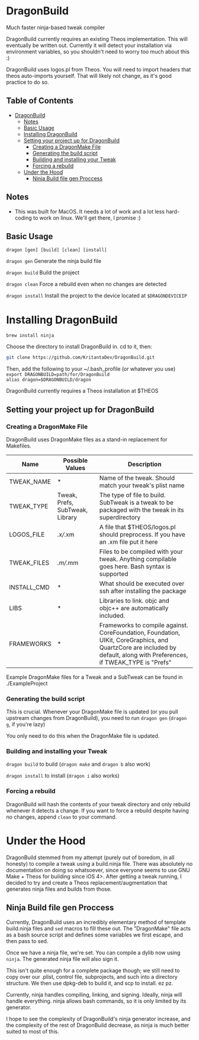 # DragonBuild
Much faster ninja-based tweak compiler

DragonBuild currently requires an existing Theos implementation. This will eventually be written out. Currently it will detect your installation via environment variables, so you shouldn't need to worry too much about this :)

DragonBuild uses logos.pl from Theos. You will need to import headers that theos auto-imports yourself. That will likely not change, as it's good practice to do so. 

## Table of Contents

- [DragonBuild](#dragonbuild)
  * [Notes](#notes)
  * [Basic Usage](#basic-usage)
  * [Installing DragonBuild](#installing-dragonbuild)
  * [Setting your project up for DragonBuild](#setting-your-project-up-for-dragonbuild)
    + [Creating a DragonMake File](#creating-a-dragonmake-file)
    + [Generating the build script](#generating-the-build-script)
    + [Building and installing your Tweak](#building-and-installing-your-tweak)
    + [Forcing a rebuild](#forcing-a-rebuild)
  * [Under the Hood](#under-the-hood)
    + [Ninja Build file gen Proccess](#ninja-build-file-gen-proccess)

## Notes

* This was built for MacOS. It needs a lot of work and a lot less hard-coding to work on linux. We'll get there, I promise :)

## Basic Usage

`dragon [gen] [build] [clean] [install]`

`dragon gen` Generate the ninja build file

`dragon build` Build the project

`dragon clean` Force a rebuild even when no changes are detected

`dragon install` Install the project to the device located at `$DRAGONDEVICEIP`

# Installing DragonBuild

`brew install ninja`

Choose the directory to install DragonBuild in. cd to it, then:

```bash
git clone https://github.com/KritantaDev/DragonBuild.git
```

Then, add the following to your ~/.bash_profile (or whatever you use)  
`export DRAGONBUILD=path/for/DragonBuild`  
`alias dragon=$DRAGONBUILD/dragon`  

DragonBuild currently requires a Theos installation at $THEOS

## Setting your project up for DragonBuild

### Creating a DragonMake File

DragonBuild uses DragonMake files as a stand-in replacement for Makefiles. 

|  Name  | Possible Values | Description  | 
|---|---|---|
|  TWEAK_NAME  |  * | Name of the tweak. Should match your tweak's plist name |
| TWEAK_TYPE |  Tweak, Prefs, SubTweak, Library  | The type of file to build. SubTweak is a tweak to be packaged with the tweak in its superdirectory |
| LOGOS_FILE |  *.x/*.xm  | A file that $THEOS/logos.pl should preprocess. If you have an .xm file put it here |
|  TWEAK_FILES  |  *.m/*.mm |  Files to be compiled with your tweak. Anything compilable goes here. Bash syntax is supported |
|  INSTALL_CMD  |  * |  What should be executed over ssh after installing the package |
| LIBS | * | Libraries to link. objc and objc++ are automatically included. |
| FRAMEWORKS | * | Frameworks to compile against. CoreFoundation, Foundation, UIKit, CoreGraphics, and QuartzCore are included by default, along with Preferences, if TWEAK_TYPE is "Prefs" |

Example DragonMake files for a Tweak and a SubTweak can be found in ./ExampleProject

### Generating the build script

This is crucial. Whenever your DragonMake file is updated (or you pull upstream changes from DragonBuild), you need to run `dragon gen` (`dragon g`, if you're lazy)

You only need to do this when the DragonMake file is updated. 

### Building and installing your Tweak

`dragon build` to build (`dragon make` and `dragon b` also work)

`dragon install` to install (`dragon i` also works)

### Forcing a rebuild

DragonBuild will hash the contents of your tweak directory and only rebuild whenever it detects a change. If you want to force a rebuild despite having no changes, append `clean` to your command. 

# Under the Hood

DragonBuild stemmed from my attempt (purely out of boredom, in all honesty) to compile a tweak using a build.ninja file. There was absolutely no documentation on doing so whatsoever, since everyone seems to use GNU Make + Theos for building since iOS 4>. After getting a tweak running, I decided to try and create a Theos replacement/augmentation that generates ninja files and builds from those. 

## Ninja Build file gen Proccess

Currently, DragonBuild uses an incredibly elementary method of template build.ninja files and `sed` macros to fill these out. The "DragonMake" file acts as a bash source script and defines some variables we first escape, and then pass to sed. 

Once we have a ninja file, we're set. You can compile a dylib now using `ninja`. The generated ninja file will also sign it. 

This isn't quite enough for a complete package though; we still need to copy over our .plist, control file, subprojects, and such into a directory structure. We then use dpkg-deb to build it, and scp to install. ez pz. 

Currently, ninja handles compiling, linking, and signing. Ideally, ninja will handle everything. ninja allows bash commands, so it is only limited by its generator. 

I hope to see the complexity of DragonBuild's ninja generator increase, and the complexity of the rest of DragonBuild decrease, as ninja is much better suited to most of this. 
